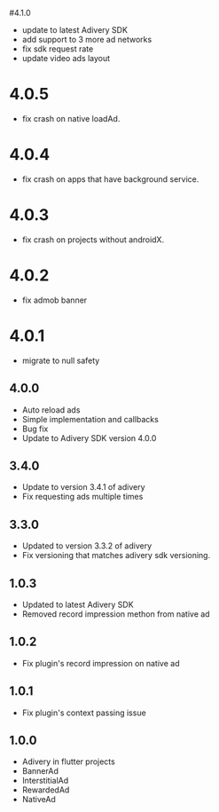 #4.1.0
* update to latest Adivery SDK
* add support to 3 more ad networks
* fix sdk request rate
* update video ads layout

# 4.0.5
* fix crash on native loadAd.

# 4.0.4
* fix crash on apps that have background service.

# 4.0.3
* fix crash on projects without androidX.

# 4.0.2
* fix admob banner

# 4.0.1
* migrate to null safety

## 4.0.0
* Auto reload ads
* Simple implementation and callbacks
* Bug fix
* Update to Adivery SDK version 4.0.0

## 3.4.0
* Update to version 3.4.1 of adivery
* Fix requesting ads multiple times

## 3.3.0
* Updated to version 3.3.2 of adivery
* Fix versioning that matches adivery sdk versioning.

## 1.0.3

* Updated to latest Adivery SDK
* Removed record impression methon from native ad

## 1.0.2

* Fix plugin's record impression on native ad

## 1.0.1

* Fix plugin's context passing issue

## 1.0.0

* Adivery in flutter projects
* BannerAd
* InterstitialAd
* RewardedAd
* NativeAd
